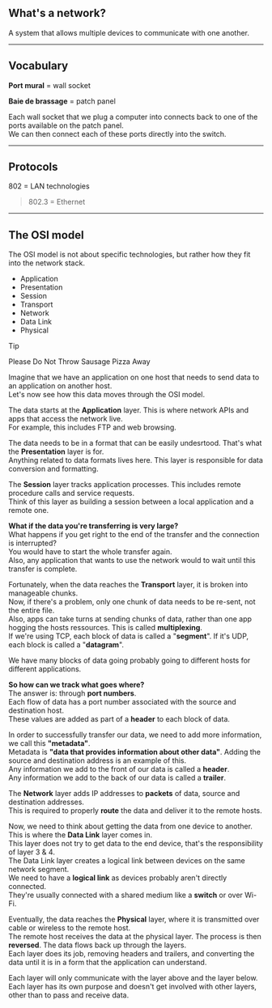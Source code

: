 ## What's a network?
A system that allows multiple devices to communicate with one another.

---

## Vocabulary

**Port mural** = wall socket  

**Baie de brassage** = patch panel  

Each wall socket that we plug a computer into connects back to one of the ports available on the patch panel.  
We can then connect each of these ports directly into the switch.  

---

## Protocols

802 = LAN technologies  
>802.3 = Ethernet

---

## The OSI model

The OSI model is not about specific technologies, but rather how they fit into the network stack.

- Application
- Presentation
- Session
- Transport
- Network
- Data Link
- Physical

>[!tip]
>Please Do Not Throw Sausage Pizza Away

Imagine that we have an application on one host that needs to send data to an application on another host.  
Let's now see how this data moves through the OSI model.  

The data starts at the **Application** layer. This is where network APIs and apps that access the network live.  
For example, this includes FTP and web browsing.  

The data needs to be in a format that can be easily undesrtood. That's what the **Presentation** layer is for.  
Anything related to data formats lives here. This layer is responsible for data conversion and formatting.  

The **Session** layer tracks application processes. This includes remote procedure calls and service requests.  
Think of this layer as building a session between a local application and a remote one.  

**What if the data you're transferring is very large?**  
What happens if you get right to the end of the transfer and the connection is interrupted?  
You would have to start the whole transfer again.  
Also, any application that wants to use the network would to wait until this transfer is complete.  

Fortunately, when the data reaches the **Transport** layer, it is broken into manageable chunks.  
Now, if there's a problem, only one chunk of data needs to be re-sent, not the entire file.  
Also, apps can take turns at sending chunks of data, rather than one app hogging the hosts ressources. This is called **multiplexing**.  
If we're using TCP, each block of data is called a "**segment**". If it's UDP, each block is called a "**datagram**".  

We have many blocks of data going probably going to different hosts for different applications.

**So how can we track what goes where?**  
The answer is: through **port numbers**.  
Each flow of data has a port number associated with the source and destination host.  
These values are added as part of a **header** to each block of data.

In order to successfully transfer our data, we need to add more information, we call this **"metadata"**.  
Metadata is **"data that provides information about other data"**.
Adding the source and destination address is an example of this.  
Any information we add to the front of our data is called a **header**.  
Any information we add to the back of our data is called a **trailer**.  

The **Network** layer adds IP addresses to **packets** of data, source and destination addresses.  
This is required to properly **route** the data and deliver it to the remote hosts.  

Now, we need to think about getting the data from one device to another. This is where the **Data Link** layer comes in.  
This layer does not try to get data to the end device, that's the responsibility of layer 3 & 4.  
The Data Link layer creates a logical link between devices on the same network segment.  
We need to have a **logical link** as devices probably aren't directly connected.  
They're usually connected with a shared medium like a **switch** or over Wi-Fi.

Eventually, the data reaches the **Physical** layer, where it is transmitted over cable or wireless to the remote host.  
The remote host receives the data at the physical layer. The process is then **reversed**. The data flows back up through the layers.  
Each layer does its job, removing headers and trailers, and converting the data until it is in a form that the application can understand.  

Each layer will only communicate with the layer above and the layer below.  
Each layer has its own purpose and doesn't get involved with other layers, other than to pass and receive data.



